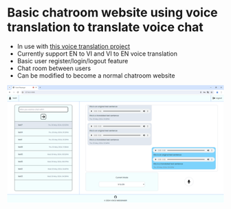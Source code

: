 # Basic chatroom website using voice translation to translate voice chat
- In use with [this voice translation project](https://github.com/PhanNhat0209/PBL5) 
- Currently support EN to VI and VI to EN voice translation
- Basic user register/login/logout feature
- Chat room between users
- Can be modified to become a normal chatroom website

![Example Image](./static/images/example.png "Example")